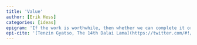 ```yaml
---
title: 'Value'
author: [Erik Hess]
categories: [ideas]
epigram: 'If the work is worthwhile, then whether we can complete it or not, it's worth making the attempt. That's why courage is important.'
epi-cite: '[Tenzin Gyatso, The 14th Dalai Lama](https://twitter.com/#!/DalaiLama/status/117163384968978433)'
---
```


